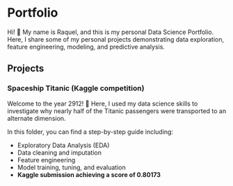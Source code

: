 # Portfolio

Hi! 👋 My name is Raquel, and this is my personal Data Science Portfolio. Here, I share some of my personal projects demonstrating data exploration, feature engineering, modeling, and predictive analysis.

## Projects

### Spaceship Titanic (Kaggle competition)

Welcome to the year 2912! 🚀 Here, I used my data science skills to investigate why nearly half of the Titanic passengers were transported to an alternate dimension.

In this folder, you can find a step-by-step guide including:
- Exploratory Data Analysis (EDA)
- Data cleaning and imputation
- Feature engineering
- Model training, tuning, and evaluation
- **Kaggle submission achieving a score of 0.80173**
